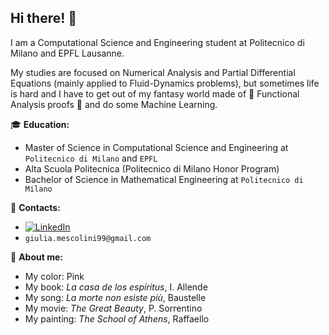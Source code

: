 ## Hi there! :ghost:

I am a Computational Science and Engineering student at Politecnico di Milano and EPFL Lausanne.

My studies are focused on Numerical Analysis and Partial Differential Equations (mainly applied to Fluid-Dynamics problems), but sometimes life is hard and I have to get out of my fantasy world made of 💞 Functional Analysis proofs 💞 and do some Machine Learning.

:mortar_board: **Education:**
 - Master of Science in Computational Science and Engineering at `Politecnico di Milano` and `EPFL`
 - Alta Scuola Politecnica (Politecnico di Milano Honor Program)
 - Bachelor of Science in Mathematical Engineering at `Politecnico di Milano`

:loudspeaker: **Contacts:**
- [![LinkedIn](https://img.shields.io/badge/-LinkedIn-blue?style=flat&logo=Linkedin&logoColor=white)](https://www.linkedin.com/in/giuliamescolini/)
- `giulia.mescolini99@gmail.com`
 
🎀 **About me:**
- My color: Pink
- My book: _La casa de los espíritus_, I. Allende
- My song: _La morte non esiste più_, Baustelle
- My movie: _The Great Beauty_, P. Sorrentino
- My painting: _The School of Athens_, Raffaello
